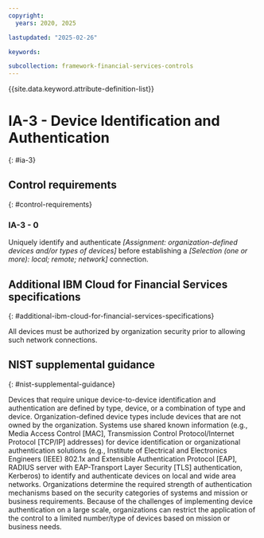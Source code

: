 ```yaml
---
copyright:
  years: 2020, 2025

lastupdated: "2025-02-26"

keywords:

subcollection: framework-financial-services-controls
---
```


{{site.data.keyword.attribute-definition-list}}

# IA-3 - Device Identification and Authentication
{: #ia-3}

## Control requirements
{: #control-requirements}



### IA-3 - 0


Uniquely identify and authenticate _[Assignment: organization-defined devices and/or types of devices]_ before establishing a _[Selection (one or more): local; remote; network]_ connection.






## Additional IBM Cloud for Financial Services specifications
{: #additional-ibm-cloud-for-financial-services-specifications}

All devices must be authorized by organization security prior to allowing such network connections.







## NIST supplemental guidance
{: #nist-supplemental-guidance}

Devices that require unique device-to-device identification and authentication are defined by type, device, or a combination of type and device. Organization-defined device types include devices that are not owned by the organization. Systems use shared known information (e.g., Media Access Control [MAC], Transmission Control Protocol/Internet Protocol [TCP/IP] addresses) for device identification or organizational authentication solutions (e.g., Institute of Electrical and Electronics Engineers (IEEE) 802.1x and Extensible Authentication Protocol [EAP], RADIUS server with EAP-Transport Layer Security [TLS] authentication, Kerberos) to identify and authenticate devices on local and wide area networks. Organizations determine the required strength of authentication mechanisms based on the security categories of systems and mission or business requirements. Because of the challenges of implementing device authentication on a large scale, organizations can restrict the application of the control to a limited number/type of devices based on mission or business needs.
